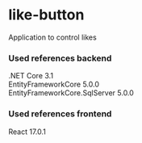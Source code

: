 # like-button
Application to control likes

### Used references backend
.NET Core 3.1<br>
EntityFrameworkCore 5.0.0<br>
EntityFrameworkCore.SqlServer 5.0.0<br>

### Used references frontend
React 17.0.1<br>
